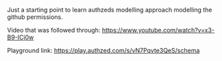 Just a starting point to learn authzeds modelling approach modelling the github permissions. 

Video that was followed through:
https://www.youtube.com/watch?v=x3-B9-ICj0w

Playground link:
https://play.authzed.com/s/vN7Pqvte3QeS/schema
